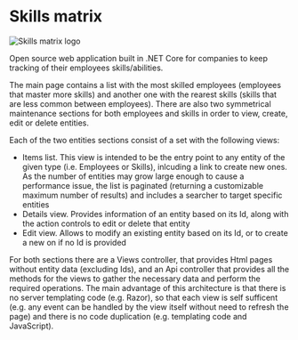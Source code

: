 # Skills matrix

![Skills matrix logo](https://github.com/capelski/skills-matrix-client-redux/blob/master/public/images/skills.png)

Open source web application built in .NET Core for companies to keep tracking of their employees skills/abilities.

The main page contains a list with the most skilled employees (employees that master more skills) and another one with the rearest skills (skills that are less common between employees). There are also two symmetrical maintenance sections for both employees and skills in order to view, create, edit or delete entities.

Each of the two entities sections consist of a set with the following views:

- Items list. This view is intended to be the entry point to any entity of the given type (i.e. Employees or Skills), inlcuding a link to create new ones. As the number of entities may grow large enough to cause a performance issue, the list is paginated (returning a customizable maximum number of results) and includes a searcher to target specific entities
- Details view. Provides information of an entity based on its Id, along with the action controls to edit or delete that entity
- Edit view. Allows to modify an existing entity based on its Id, or to create a new on if no Id is provided

For both sections there are a Views controller, that provides Html pages without entity data (excluding Ids), and an Api controller that provides all the methods for the views to gather the necessary data and perform the required operations. The main advantage of this architecture is that there is no server templating code (e.g. Razor), so that each view is self sufficent (e.g. any event can be handled by the view itself without need to refresh the page) and there is no code duplication (e.g. templating code and JavaScript).
